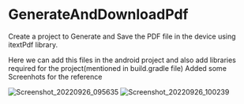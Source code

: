 # GenerateAndDownloadPdf
Create a project to Generate and Save the PDF file in the device using itextPdf library.


Here we can add this files in the android project and also add libraries required for the project(mentioned in build.gradle file)
Added some Screenhots for the reference



![Screenshot_20220926_095635](https://user-images.githubusercontent.com/46935000/192194486-816086c3-6ed1-49b5-a64e-15c7c4bf84be.png)
![Screenshot_20220926_100239](https://user-images.githubusercontent.com/46935000/192194491-3ea18d46-ac2f-4d70-872f-273f8cf66e76.png)
